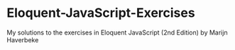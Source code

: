 # Eloquent-JavaScript-Exercises
My solutions to the exercises in Eloquent JavaScript (2nd Edition) by Marijn Haverbeke
